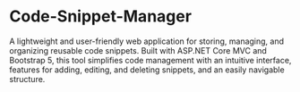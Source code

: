 # Code-Snippet-Manager
A lightweight and user-friendly web application for storing, managing, and organizing reusable code snippets. Built with ASP.NET Core MVC and Bootstrap 5, this tool simplifies code management with an intuitive interface, features for adding, editing, and deleting snippets, and an easily navigable structure.

